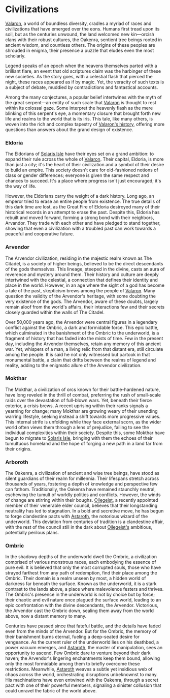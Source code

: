 # Civilizations
[Valaron](/wiki/lore/the-world), a world of boundless diversity, cradles a myriad of races and civilizations that have emerged over the eons. Humans first tread upon its soil, but as the centuries unwound, the land welcomed new kin—orcish clans with their robust cultures, the Oakenra, sentient tree beings rooted in ancient wisdom, and countless others. The origins of these peoples are shrouded in enigma, their presence a puzzle that eludes even the most scholarly.

Legend speaks of an epoch when the heavens themselves parted with a brilliant flare, an event that old scriptures claim was the harbinger of these new societies. As the story goes, with a celestial flash that pierced the night, these races appeared as if by magic. Yet, the veracity of such texts is a subject of debate, muddied by contradictions and fantastical accounts.

Among the many conjectures, a popular belief intertwines with the myth of the great serpent—an entity of such scale that [Valaron](/wiki/lore/the-world) is thought to rest within its colossal gaze. Some interpret the heavenly flash as the mere blinking of this serpent's eye, a momentary closure that brought forth new life and realms to the world that is its iris. This tale, like many others, is woven into the rich and complex tapestry of [Valaron's history](/wiki/lore/the-world), offering more questions than answers about the grand design of existence.

### Eldoria
The Eldorians of [Solaris Isle](/wiki/lore/solaris-isle) have their eyes set on a grand ambition: to expand their rule across the whole of [Valaron](/wiki/lore/the-world). Their capital, Eldoria, is more than just a city; it's the heart of their civilization and a symbol of their desire to build an empire. This society doesn't care for old-fashioned notions of class or gender differences; everyone is given the same respect and chances to succeed. It's a place where progress isn't just encouraged; it's the way of life.

However, the Eldorians carry the weight of a dark history. Long ago, an emperor tried to erase an entire people from existence. The true details of this dark time are lost, as the Great Fire of Eldoria destroyed many of their historical records in an attempt to erase the past. Despite this, Eldoria has rebuilt and moved forward, forming a strong bond with their neighbors, Arvandor. They trade with each other and have pledged to stand together, showing that even a civilization with a troubled past can work towards a peaceful and cooperative future.

### Arvendor
The Arvendor civilization, residing in the majestic realm known as The Citadel, is a society of higher beings, believed to be the direct descendants of the gods themselves. This lineage, steeped in the divine, casts an aura of reverence and mystery around them. Their history and culture are deeply intertwined with the celestial, a connection that defines their identity and place in the world. However, in an age where the sight of a god has become a tale of the past, skepticism brews among the people of [Valaron](/wiki/lore/the-world). Many question the validity of the Arvendor's heritage, with some doubting the very existence of the gods. The Arvendor, aware of these doubts, largely remain aloof from the world's affairs, their interactions few and their secrets closely guarded within the walls of The Citadel.

Over 50,000 years ago, the Arvendor were central figures in a legendary conflict against the Ombric, a dark and formidable force. This epic battle, which culminated in the banishment of the Ombric to the underworld, is a fragment of history that has faded into the mists of time. Few in the present day, including the Arvendor themselves, retain any memory of this ancient war. Yet, whispers of a man, a living relic from that distant era, still circulate among the people. It is said he not only witnessed but partook in that monumental battle, a claim that drifts between the realms of legend and reality, adding to the enigmatic allure of the Arvendor civilization.

### Mokthar
The Mokthar, a civilization of orcs known for their battle-hardened nature, have long reveled in the thrill of combat, preferring the rush of small-scale raids over the devastation of full-blown wars. Yet, beneath their fierce exterior, a crisis brews. A recent uprising within their ranks signals a yearning for change; many Mokthar are growing weary of their unending warring lifestyle, seeking instead a shift towards more progressive values. This internal strife is unfolding while they face external scorn, as the wider world often views them through a lens of prejudice, failing to see the individual complexities within their society. Despite this, some Mokthar have begun to migrate to [Solaris Isle](/wiki/lore/solaris-isle), bringing with them the echoes of their tumultuous homeland and the hope of forging a new path in a land far from their origins.

### Arboroth
The Oakenra, a civilization of ancient and wise tree beings, have stood as silent guardians of their realm for millennia. Their lifespans stretch across thousands of years, fostering a depth of knowledge and perspective few can fathom. Traditionally, the Oakenra have remained staunchly neutral, eschewing the tumult of worldly politics and conflicts. However, the winds of change are stirring within their boughs. [Oilegeist](/wiki/lore/notable-characters), a recently appointed member of their venerable elder council, believes that their longstanding neutrality has led to stagnation. In a bold and secretive move, he has begun to forge clandestine pacts with [Astaroth](/wiki/lore/notable-characters), the notorious wizard of the underworld. This deviation from centuries of tradition is a clandestine affair, with the rest of the council still in the dark about [Oilegeist's](/wiki/lore/notable-characters) ambitious, potentially perilous plans.


### Ombric
In the shadowy depths of the underworld dwell the Ombric, a civilization comprised of various monstrous races, each embodying the essence of pure evil. It is believed that only the most corrupted souls, those who have strayed farthest from any path of redemption, find their place among the Ombric. Their domain is a realm unseen by most, a hidden world of darkness far beneath the surface. Known as the underworld, it is a stark contrast to the lands above, a place where malevolence festers and thrives. The Ombric's presence in the underworld is not by choice but by force; their chaotic and evil nature once plagued the surface world, leading to an epic confrontation with the divine descendants, the Arvendor. Victorious, the Arvendor cast the Ombric down, sealing them away from the world above, now a distant memory to many.

Centuries have passed since that fateful battle, and the details have faded even from the minds of the Arvendor. But for the Ombric, the memory of their banishment burns eternal, fueling a deep-seated desire for vengeance. As the current ruler of the underworld lies on his deathbed, a power vacuum emerges, and [Astaroth](/wiki/lore/notable-characters), the master of manipulation, sees an opportunity to ascend. Few Ombric dare to venture beyond their dark haven; the Arvendor's lingering enchantments keep them bound, allowing only the most formidable among them to briefly overcome these restrictions. Meanwhile, [Astaroth](/wiki/lore/notable-characters) weaves a subtle yet insidious web of chaos across the world, orchestrating disruptions unbeknownst to many. His machinations have even entwined with the Oakenra, through a secret pact with one of their powerful members, signaling a sinister collusion that could unravel the fabric of the world above.